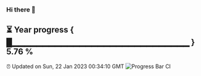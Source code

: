 ### Hi there 👋
⏳ Year progress { █▁▁▁▁▁▁▁▁▁▁▁▁▁▁▁▁▁▁▁▁▁▁▁▁▁▁▁▁▁ } 5.76 %
---
⏰ Updated on Sun, 22 Jan 2023 00:34:10 GMT
![Progress Bar CI](https://github.com/Moyi321/Moyi321/workflows/Progress%20Bar%20CI/badge.svg)
